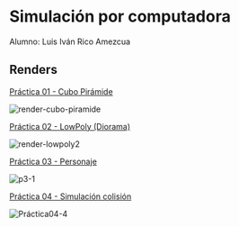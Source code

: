 # Simulación por computadora
Alumno: Luis Iván Rico Amezcua

## Renders
[Práctica 01 - Cubo Pirámide](https://github.com/luisrico5562/Simulacion-por-computadora-Luis-Rico/tree/main/Pr%C3%A1ctica%2001%20-%20Cubo%20Pir%C3%A1mide)


![render-cubo-piramide](https://github.com/luisrico5562/Simulacion-por-computadora-Luis-Rico/assets/127691671/bbc439e5-dfa0-4d3c-b5fb-ee00cd0ae292)

[Práctica 02 - LowPoly (Diorama)](https://github.com/luisrico5562/Simulacion-por-computadora-Luis-Rico/tree/main/Pr%C3%A1ctica%2002%20-%20LowPoly%20(Diorama))


![render-lowpoly2](https://github.com/luisrico5562/Simulacion-por-computadora-Luis-Rico/assets/127691671/09ae8b8c-256c-4887-b8b3-763bc036f71a)

[Práctica 03 - Personaje](https://github.com/luisrico5562/Simulacion-por-computadora-Luis-Rico/tree/main/Pr%C3%A1ctica%2003%20-%20Personaje)


![p3-1](https://github.com/luisrico5562/Simulacion-por-computadora-Luis-Rico/assets/127691671/6e15d54a-c315-410d-bb08-e431297fe85b)

[Práctica 04 - Simulación colisión](https://github.com/luisrico5562/Simulacion-por-computadora-Luis-Rico/tree/main/Pr%C3%A1ctica%2004%20-%20Simulaci%C3%B3n%20colisi%C3%B3n)

![Práctica04-4](https://github.com/luisrico5562/Simulacion-por-computadora-Luis-Rico/assets/127691671/3454c173-8d8c-48c2-a087-79c6311d40ee)



